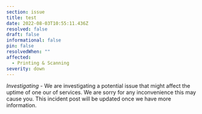 ```yaml
---
section: issue
title: test
date: 2022-08-03T10:55:11.436Z
resolved: false
draft: false
informational: false
pin: false
resolvedWhen: ""
affected:
  - Printing & Scanning
severity: down
---
```

*Investigating* - We are investigating a potential issue that might affect the uptime of one our of services. We are sorry for any inconvenience this may cause you. This incident post will be updated once we have more information.